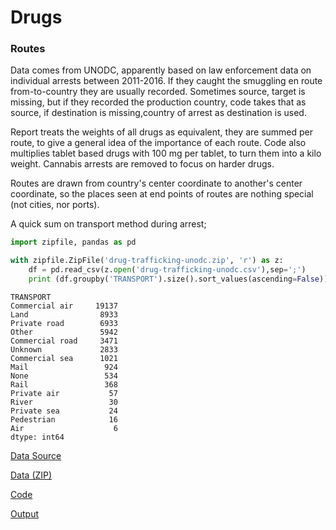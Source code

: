 # Drugs

### Routes

Data comes from UNODC, apparently based on law enforcement data on
individual arrests between 2011-2016. If they caught the smuggling en
route from-to-country they are usually recorded. Sometimes source,
target is missing, but if they recorded the production country, code
takes that as source, if destination is missing,country of arrest as
destination is used.

Report treats the weights of all drugs as equivalent, they are summed
per route, to give a general idea of the importance of each
route. Code also multiplies tablet based drugs with 100 mg per tablet,
to turn them into a kilo weight. Cannabis arrests are removed to focus
on harder drugs.

Routes are drawn from country's center coordinate to another's center
coordinate, so the places seen at end points of routes are nothing
special (not cities, nor ports).

A quick sum on transport method during arrest;

```python
import zipfile, pandas as pd

with zipfile.ZipFile('drug-trafficking-unodc.zip', 'r') as z:
    df = pd.read_csv(z.open('drug-trafficking-unodc.csv'),sep=';')
    print (df.groupby('TRANSPORT').size().sort_values(ascending=False))
```

```text
TRANSPORT
Commercial air     19137
Land                8933
Private road        6933
Other               5942
Commercial road     3471
Unknown             2833
Commercial sea      1021
Mail                 924
None                 534
Rail                 368
Private air           57
River                 30
Private sea           24
Pedestrian            16
Air                    6
dtype: int64
```

[Data Source](https://dataunodc.un.org/ids)

[Data (ZIP)](drug-trafficking-unodc.zip)

[Code](drugs.py)

[Output](drugs-out.html)

